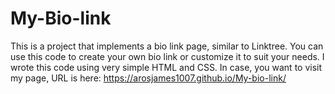 ﻿# My-Bio-link
This is a project that implements a bio link page, similar to Linktree.
You can use this code to create your own bio link or customize it to suit your needs.
I wrote this code using very simple HTML and CSS.
In case, you want to visit my page, URL is here: https://arosjames1007.github.io/My-bio-link/

